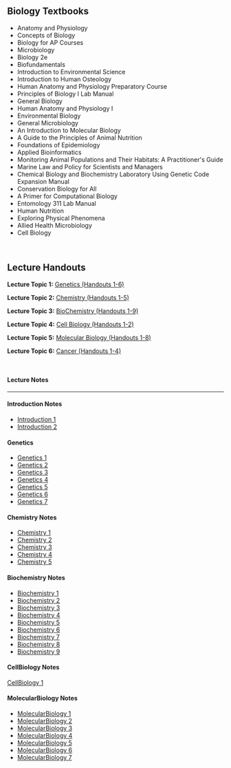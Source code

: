 <h2> Biology Textbooks </h2>



<ul>

                             

 <li><a target="_blank" href="https://github.com/manjunath5496/Biology-Textbooks/blob/master/bio(1).pdf" style="text-decoration:none;">Anatomy and Physiology</a></li>

 <li><a target="_blank" href="https://github.com/manjunath5496/Biology-Textbooks/blob/master/bio(2).pdf" style="text-decoration:none;">Concepts of Biology</a></li>

<li><a target="_blank" href="https://github.com/manjunath5496/Biology-Textbooks/blob/master/bio(3).pdf" style="text-decoration:none;">
Biology for AP Courses </a></li>
 <li><a target="_blank" href="https://github.com/manjunath5496/Biology-Textbooks/blob/master/bio(4).pdf" style="text-decoration:none;">Microbiology</a></li>                              
<li><a target="_blank" href="https://github.com/manjunath5496/Biology-Textbooks/blob/master/bio(5).pdf" style="text-decoration:none;">Biology 2e</a></li>

 <li><a target="_blank" href="https://github.com/manjunath5496/Biology-Textbooks/blob/master/bio(6).pdf" style="text-decoration:none;">Biofundamentals</a></li>

 <li><a target="_blank" href="https://github.com/manjunath5496/Biology-Textbooks/blob/master/bio(7).pdf" style="text-decoration:none;">Introduction to Environmental Science</a></li>

<li><a target="_blank" href="https://github.com/manjunath5496/Biology-Textbooks/blob/master/bio(8).pdf" style="text-decoration:none;">
Introduction to Human Osteology</a></li>
 <li><a target="_blank" href="https://github.com/manjunath5496/Biology-Textbooks/blob/master/bio(9).pdf" style="text-decoration:none;">Human Anatomy and Physiology Preparatory Course</a></li>                              
<li><a target="_blank" href="https://github.com/manjunath5496/Biology-Textbooks/blob/master/bio(10).pdf" style="text-decoration:none;">Principles of Biology I Lab Manual</a></li>

 <li><a target="_blank" href="https://github.com/manjunath5496/Biology-Textbooks/blob/master/bio(11).pdf" style="text-decoration:none;">General Biology</a></li>

<li><a target="_blank" href="https://github.com/manjunath5496/Biology-Textbooks/blob/master/bio(12).pdf" style="text-decoration:none;">
Human Anatomy and Physiology I</a></li>
 <li><a target="_blank" href="https://github.com/manjunath5496/Biology-Textbooks/blob/master/bio(13).pdf" style="text-decoration:none;">Environmental Biology</a></li>                              
<li><a target="_blank" href="https://github.com/manjunath5496/Biology-Textbooks/blob/master/bio(14).pdf" style="text-decoration:none;">
General Microbiology</a></li>
 <li><a target="_blank" href="https://github.com/manjunath5496/Biology-Textbooks/blob/master/bio(15).pdf" style="text-decoration:none;">An Introduction to Molecular Biology</a></li>                              
<li><a target="_blank" href="https://github.com/manjunath5496/Biology-Textbooks/blob/master/bio(16).pdf" style="text-decoration:none;">A Guide to the Principles of Animal Nutrition</a></li>

 <li><a target="_blank" href="https://github.com/manjunath5496/Biology-Textbooks/blob/master/bio(17).pdf" style="text-decoration:none;">Foundations of Epidemiology</a></li>

<li><a target="_blank" href="https://github.com/manjunath5496/Biology-Textbooks/blob/master/bio(18).pdf" style="text-decoration:none;">
Applied Bioinformatics</a></li>
 <li><a target="_blank" href="https://github.com/manjunath5496/Biology-Textbooks/blob/master/bio(19).pdf" style="text-decoration:none;">Monitoring Animal Populations and Their Habitats: A Practitioner's Guide</a></li>                              

 <li><a target="_blank" href="https://github.com/manjunath5496/Biology-Textbooks/blob/master/bio(20).pdf" style="text-decoration:none;">Marine Law and Policy for Scientists and Managers</a></li> 

 <li><a target="_blank" href="https://github.com/manjunath5496/Biology-Textbooks/blob/master/bio(21).pdf" style="text-decoration:none;">Chemical Biology and Biochemistry Laboratory Using Genetic Code Expansion Manual</a></li> 
  <li><a target="_blank" href="https://github.com/manjunath5496/Biology-Textbooks/blob/master/bio(22).pdf" style="text-decoration:none;">Conservation Biology
for All</a></li> 

 <li><a target="_blank" href="https://github.com/manjunath5496/Biology-Textbooks/blob/master/bio(23).pdf" style="text-decoration:none;">A Primer for Computational Biology</a></li> 

 <li><a target="_blank" href="https://github.com/manjunath5496/Biology-Textbooks/blob/master/bio(24).pdf" style="text-decoration:none;">Entomology 311 Lab Manual</a></li> 
  <li><a target="_blank" href="https://github.com/manjunath5496/Biology-Textbooks/blob/master/bio(25).pdf" style="text-decoration:none;">Human Nutrition</a></li> 
<li><a target="_blank" href="https://github.com/manjunath5496/Biology-Textbooks/blob/master/bio(26).pdf" style="text-decoration:none;">Exploring Physical Phenomena</a></li> 

<li><a target="_blank" href="https://github.com/manjunath5496/Biology-Textbooks/blob/master/bio(27).pdf" style="text-decoration:none;">Allied Health Microbiology</a></li> 
<li><a target="_blank" href="https://github.com/manjunath5496/Biology-Textbooks/blob/master/bio(28).pdf" style="text-decoration:none;">Cell Biology</a></li> 





 
</ul>

</br>

<h2>Lecture Handouts</h2>
<p class="style4"><span class="style8"><strong>Lecture Topic 1:</strong>&nbsp;<a class="internal-link" title="GenAll" href="GenAll.pdf" target="_blank">Genetics (Handouts 1-6)</a></span></p>
<p class="style9"><strong>Lecture Topic 2:</strong>&nbsp;<a class="internal-link" title="ChemAll" href="ChemAll.pdf" target="_blank">Chemistry (Handouts 1-5)</a></p>
<p class="style9"><strong>Lecture Topic 3:</strong>&nbsp;<a class="internal-link" title="BioChemAll copy" href="BioChemAll%20copy.pdf" target="_blank">BioChemistry (Handouts 1-9)</a></p>
<p class="style9"><strong>Lecture Topic 4:</strong>&nbsp;<a class="internal-link" title="CellBioAll" href="CellBioAll.pdf" target="_blank">Cell Biology (Handouts 1-2)</a></p>
<p class="style9"><strong>Lecture Topic 5:</strong>&nbsp;<a class="internal-link" title="MoBoAll" href="MoBoAll.pdf" target="_blank">Molecular Biology (Handouts 1-8)</a></p>
<p class="style4"><span class="style8"><strong>Lecture Topic 6:</strong></span>&nbsp;<a class="internal-link" title="CancerAll" href="CancerAll.pdf" target="_blank">Cancer (Handouts 1-4)</a></p>
</br>
<h4>Lecture Notes</h4><hr>
<h4 id="parent-fieldname-title" class="documentFirstHeading">Introduction Notes</h4>
<ul>
<li><a class="internal-link" title="Introduction1" href="Introduction1.pdf">Introduction 1</a></li>
<li><a class="internal-link" title="Introduction2" href="Introduction2.pdf">Introduction 2</a></li>
</ul>

<h4 id="parent-fieldname-title" class="documentFirstHeading">Genetics</h4>

<ul>
<li><a class="internal-link" title="Genetic1" href="Genetics1.pdf">Genetics 1</a></li>
<li><a class="internal-link" title="Genetics2" href="Genetics2.pdf">Genetics 2</a></li>
<li><a class="internal-link" title="Genetics3" href="Genetics3.pdf">Genetics 3</a></li>
<li><a class="internal-link" title="Genetics4" href="Genetics4.pdf">Genetics 4</a></li>
<li><a class="internal-link" title="Genetics5" href="Genetics5.pdf">Genetics 5</a></li>
<li><a class="internal-link" title="Genetics6" href="Genetics6.pdf">Genetics 6</a></li>
<li><a class="internal-link" title="Genetics7" href="Genetics7.pdf">Genetics 7</a></li>
</ul>

<h4 id="parent-fieldname-title" class="documentFirstHeading">Chemistry Notes</h4>
<ul>
<li><a class="internal-link" title="Chemistry1" href="Chemistry1.pdf">Chemistry 1</a></li>
<li><a class="internal-link" title="Chemistry2" href="Chemistry2.pdf">Chemistry 2</a></li>
<li><a class="internal-link" title="Chemistry3" href="Chemistry3.pdf">Chemistry 3</a></li>
<li><a class="internal-link" title="Chemistry4" href="Chemistry4.pdf">Chemistry 4</a></li>
<li><a class="internal-link" title="Chemistry5" href="Chemistry5.pdf">Chemistry 5</a></li>
</ul>

<h4 id="parent-fieldname-title" class="documentFirstHeading">Biochemistry Notes</h4>

<ul>
<li><a class="internal-link" title="Biochemistry1" href="Biochemistry1.pdf">Biochemistry 1</a></li>
<li><a class="internal-link" title="Biochemistry2" href="Biochemistry2.pdf">Biochemistry 2</a></li>
<li><a class="internal-link" title="Biochemistry3" href="Biochemistry3.pdf">Biochemistry 3</a></li>
<li><a class="internal-link" title="Biochemistry4" href="Biochemistry4.pdf">Biochemistry 4</a></li>
<li><a class="internal-link" title="Biochemistry5" href="Biochemistry5.pdf">Biochemistry 5</a></li>
<li><a class="internal-link" title="Biochemistry6" href="Biochemistry6.pdf">Biochemistry 6</a></li>
<li><a class="internal-link" title="Biochemistry7" href="Biochemistry7.pdf">Biochemistry 7</a></li>
<li><a class="internal-link" title="Biochemistry8" href="Biochemistry8.pdf">Biochemistry 8</a></li>
<li><a class="internal-link" title="Biochemistry9" href="Biochemistry9.pdf">Biochemistry 9</a></li>
</ul>

<h4 id="parent-fieldname-title" class="documentFirstHeading">CellBiology Notes</h4>

<p><a class="internal-link" title="CellBiology1" href="CellBiology1.pdf">CellBiology 1</a></p>


<h4 id="parent-fieldname-title" class="documentFirstHeading">MolecularBiology Notes</h4>

<ul>
<li><a class="internal-link" title="MolecularBiology1" href="MolecularBiology1.pdf">MolecularBiology 1</a></li>
<li><a class="internal-link" title="MolecularBiology2" href="MolecularBiology2.pdf">MolecularBiology 2</a></li>
<li><a class="internal-link" title="MolecularBiology3" href="MolecularBiology3.pdf">MolecularBiology 3</a></li>
<li><a class="internal-link" title="MolecularBiology4" href="MolecularBiology4.pdf">MolecularBiology 4</a></li>
<li><a class="internal-link" title="MolecularBiology5" href="MolecularBiology5.pdf">MolecularBiology 5</a></li>
<li><a class="internal-link" title="MolecularBiology6" href="MolecularBiology6.pdf">MolecularBiology 6</a></li>
<li><a class="internal-link" title="MolecularBiology7" href="MolecularBiology7.pdf">MolecularBiology 7</a></li>
</ul>


